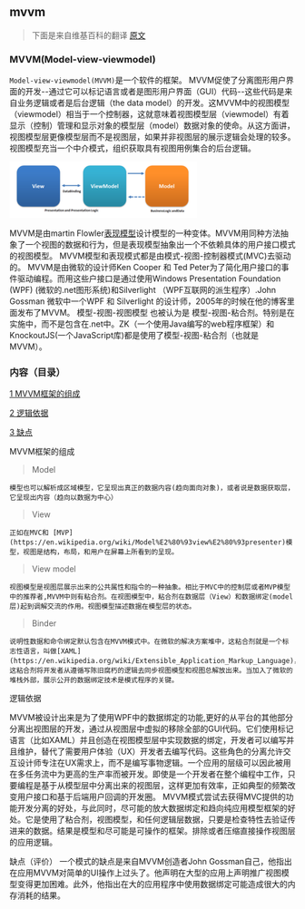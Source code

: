 ## mvvm

> 下面是来自维基百科的翻译  [原文](https://en.wikipedia.org/wiki/Model%E2%80%93view%E2%80%93viewmodel)

### MVVM(Model-view-viewmodel)

`Model-view-viewmodel(MVVM)`是一个软件的框架。
MVVM促使了分离图形用户界面的开发--通过它可以标记语言或者是图形用户界面（GUI）代码--这些代码是来自业务逻辑或者是后台逻辑（the data model）的开发。这MVVM中的视图模型（viewmodel）相当于一个控制器，这就意味着视图模型层（viewmodel）有着显示（控制）管理和显示对象的模型层（model）数据对象的使命。从这方面讲，视图模型层更像模型层而不是视图层，如果并非视图层的展示逻辑会处理的较多。视图模型充当一个中介模式，组织获取具有视图用例集合的后台逻辑。

<img src="./assets/imgs/mvvm-img01.png">

MVVM是由martin Flowler[表现模型](https://martinfowler.com/eaaDev/PresentationModel.html)设计模型的一种变体。MVVM用同种方法抽象了一个视图的数据和行为，但是表现模型抽象出一个不依赖具体的用户接口模式的视图模型。
MVVM模型和表现模式都是由模式-视图-控制器模式(MVC)去驱动的。
MVVM是由微软的设计师Ken Cooper 和 Ted Peter为了简化用户接口的事件驱动编程。而用这些户接口是通过使用Windows Presentation Foundation (WPF) (微软的.net图形系统)和Silverlight （WPF互联网的派生程序）.John Gossman 微软中一个WPF 和 
Silverlight 的设计师，2005年的时候在他的博客里面发布了MVVM。
模型-视图-视图模型 也被认为是 模型-视图-粘合剂。特别是在实施中，而不是包含在.net中。ZK（一个使用Java编写的web程序框架）和 KnockoutJS(一个JavaScript库)都是使用了模型-视图-粘合剂（也就是MVVM）。


### 内容（目录）

[1 MVVM框架的组成](#components)

[2 逻辑依据](#rational)

[3 缺点](#criticism)


<a id="components"></a>
MVVM框架的组成

> Model

	模型也可以解析成区域模型，它呈现出真正的数据内容(趋向面向对象)，或者说是数据获取层，它呈现出内容（趋向以数据为中心）

> View

	正如在MVC和 [MVP](https://en.wikipedia.org/wiki/Model%E2%80%93view%E2%80%93presenter)模型，视图是结构，布局，和用户在屏幕上所看到的呈现。

> View model

	视图模型是视图层展示出来的公共属性和指令的一种抽象。相比于MVC中的控制层或者MVP模型中的推荐者,MVVM中则有粘合剂。在视图模型中，粘合剂在数据层（View）和数据绑定(model层)起到调解交流的作用。视图模型描述数据在模型层的状态。

> Binder

	说明性数据和命令绑定默认包含在MVVM模式中。在微软的解决方案堆中，这粘合剂就是一个标志性语言，叫做[XAML](https://en.wikipedia.org/wiki/Extensible_Application_Markup_Language)，这粘合剂将开发者从遵循写陈旧腐朽的逻辑去同步视图模型和视图总解放出来。当加入了微软的堆栈外部，展示公开的数据绑定技术是模式程序的关键。


<a id="rational"></a>
逻辑依据

MVVM被设计出来是为了使用WPF中的数据绑定的功能,更好的从平台的其他部分分离出视图层的开发，通过从视图层中虚拟的移除全部的GUI代码。它们使用标记语言（比如XAML）并且创造在视图模型层中实现数据的绑定，开发者可以编写并且维护，替代了需要用户体验（UX）开发者去编写代码。这些角色的分离允许交互设计师专注在UX需求上，而不是编写事物逻辑。一个应用的层级可以因此被用在多任务流中为更高的生产率而被开发。即使是一个开发者在整个编程中工作，只要编程是基于从模型层中分离出来的视图层，这样更加有效率，正如典型的频繁改变用户接口和基于后端用户回调的开发圈。
MVVM模式尝试去获得MVC提供的功能开发分离的好处，与此同时，尽可能的放大数据绑定和趋向纯应用模型框架的好处。它是使用了粘合剂，视图模型，和任何逻辑层数据，只要是检查特性去验证传进来的数据。结果是模型和尽可能是可操作的框架。排除或者压缩直接操作视图层的应用逻辑。

<a id="criticism"></a>
缺点（评价）
一个模式的缺点是来自MVVM创造者John Gossman自己，他指出在应用MVVM对简单的UI操作上过头了。他声明在大型的应用上声明推广视图模型变得更加困难。此外，他指出在大的应用程序中使用数据绑定可能造成很大的内存消耗的结果。





















